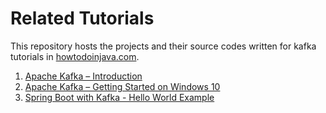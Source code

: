 # Related Tutorials

This repository hosts the projects and their source codes written for kafka tutorials in [howtodoinjava.com](https://howtodoinjava.com/).

1. [Apache Kafka – Introduction](https://howtodoinjava.com/kafka/tutorial-introduction/)
2. [Apache Kafka – Getting Started on Windows 10](https://howtodoinjava.com/kafka/getting-started-windows-10/)
3. [Spring Boot with Kafka - Hello World Example](https://howtodoinjava.com/kafka/spring-boot-with-kafka/)